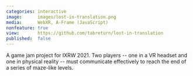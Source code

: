 ```yaml
---
categories: interactive
image:      images/lost-in-translation.png
media:      WebXR, A-Frame (JavaScript)
nonfeature: true
view:       https://github.com/tabreturn/lost-in-translation
published:  false
---
```

A game jam project for IXRW 2021. Two players -- one in a VR headset and one in physical reality -- must communicate effectively to reach the end of a series of maze-like levels. 

